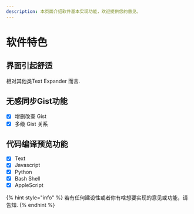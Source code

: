 ```yaml
---
description: 本页面介绍软件基本实现功能，欢迎提供您的意见。
---
```


# 软件特色

## 界面引起舒适

相对其他类Text Expander 而言.

## 无感同步Gist功能

* [x] 增删改查 Gist
* [x] 多级 Gist 关系

## 代码编译预览功能

* [x] Text
* [x] Javascript
* [x] Python
* [x] Bash Shell
* [x] AppleScript

{% hint style="info" %}
 若有任何建设性或者你有啥想要实现的意见或功能，请告知.
{% endhint %}



